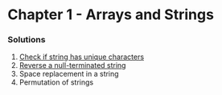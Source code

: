 # Chapter 1 - Arrays and Strings

### Solutions

1. [Check if string has unique characters][web1]
2. [Reverse a null-terminated string][web2]
3. Space replacement in a string
4. Permutation of strings





[web1]: https://gist.github.com/MicBrain/75bf2338d72e937e9df0
[web2]: https://gist.github.com/MicBrain/08440c1cc2c4f6739247
